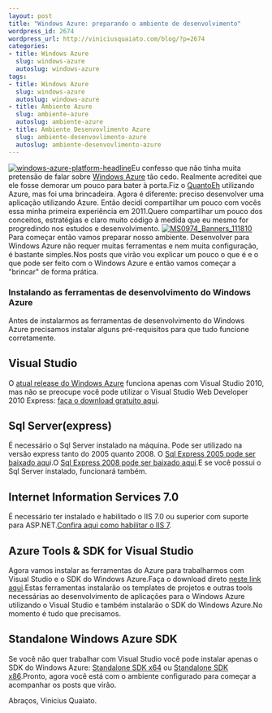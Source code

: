 ```yaml
--- 
layout: post
title: "Windows Azure: preparando o ambiente de desenvolvimento"
wordpress_id: 2674
wordpress_url: http://viniciusquaiato.com/blog/?p=2674
categories: 
- title: Windows Azure
  slug: windows-azure
  autoslug: windows-azure
tags: 
- title: Windows Azure
  slug: windows-azure
  autoslug: windows-azure
- title: Ambiente Azure
  slug: ambiente-azure
  autoslug: ambiente-azure
- title: Ambiente Desenvovlimento Azure
  slug: ambiente-desenvovlimento-azure
  autoslug: ambiente-desenvovlimento-azure
---
```

[![](http://viniciusquaiato.com/images_posts/windows-azure-platform-headline.jpg "windows-azure-platform-headline")](http://viniciusquaiato.com/images_posts/windows-azure-platform-headline.jpg)Eu confesso que não tinha muita pretensão de falar sobre [Windows Azure](http://www.microsoft.com/windowsazure/) tão cedo. Realmente acreditei que ele fosse demorar um pouco para bater à porta.Fiz o [QuantoEh](http://viniciusquaiato.com/blog/quantoeh-calculadora-social-via-twitter/) utilizando Azure, mas foi uma brincadeira. Agora é diferente: preciso desenvolver uma aplicação utilizando Azure. Então decidi compartilhar um pouco com vocês essa minha primeira experiência em 2011.Quero compartilhar um pouco dos conceitos, estratégias e claro muito código à medida que eu mesmo for progredindo nos estudos e desenvolvimento. [![](http://viniciusquaiato.com/images_posts/banner_5.jpg "MS0974_Banners_111810")](http://viniciusquaiato.com/images_posts/banner_5.jpg)Para começar então vamos preparar nosso ambiente. Desenvolver para Windows Azure não requer muitas ferramentas e nem muita configuração, é bastante simples.Nos posts que virão vou explicar um pouco o que é e o que pode ser feito com o Windows Azure e então vamos começar a "brincar" de forma prática.

### Instalando as ferramentas de desenvolvimento do Windows Azure
Antes de instalarmos as ferramentas de desenvolvimento do Windows Azure precisamos instalar alguns pré-requisitos para que tudo funcione corretamente. 

##

## Visual Studio
O [atual release do Windows Azure](http://msdn.microsoft.com/en-us/windowsazure/cc974146.aspx) funciona apenas com Visual Studio 2010, mas não se preocupe você pode utilizar o Visual Studio Web Developer 2010 Express: [faça o download gratuito aqui](http://www.microsoft.com/express/web/).

##

## Sql Server(express)
É necessário o Sql Server instalado na máquina. Pode ser utilizado na versão express tanto do 2005 quanto 2008. O [Sql Express 2005 pode ser baixado aqu](http://www.microsoft.com/downloads/en/details.aspx?familyid=220549B5-0B07-4448-8848-DCC397514B41&displaylang=en)i.O [Sql Express 2008 pode ser baixado aqui](http://www.microsoft.com/express/Database/).E se você possui o Sql Server instalado, funcionará também.

##

## Internet Information Services 7.0
É necessário ter instalado e habilitado o IIS 7.0 ou superior com suporte para ASP.NET.[Confira aqui como habilitar o IIS 7](http://msdn.microsoft.com/en-us/library/gg465715.aspx#IIS).

##

## Azure Tools & SDK for Visual Studio
Agora vamos instalar as ferramentas do Azure para trabalharmos com Visual Studio e o SDK do Windows Azure.Faça o download direto [neste link aqui](http://care.dlservice.microsoft.com/dd/download/3/3/2/3321A9FA-64C3-463F-981A-4E17FC29B15B/VSCloudService.exe?lcid=1033&cprod=azurepd).Estas ferramentas instalarão os templates de projetos e outras tools necessárias ao desenvolvimento de aplicações para o Windows Azure utilizando o Visual Studio e também instalarão o SDK do Windows Azure.No momento é tudo que precisamos.

##

## Standalone Windows Azure SDK
Se você não quer trabalhar com Visual Studio você pode instalar apenas o SDK do Windows Azure: [Standalone SDK x64](http://download.microsoft.com/download/3/3/2/3321A9FA-64C3-463F-981A-4E17FC29B15B/WindowsAzureSDK-x64.exe) ou [Standalone SDK x86](http://download.microsoft.com/download/3/3/2/3321A9FA-64C3-463F-981A-4E17FC29B15B/WindowsAzureSDK-x86.exe).Pronto, agora você está com o ambiente configurado para começar a acompanhar os posts que virão.

Abraços,
Vinicius Quaiato.
